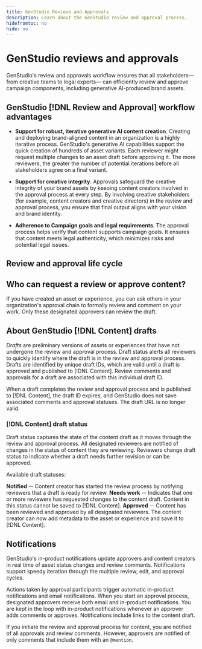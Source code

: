 ```yaml
---
title: GenStudio Reviews and Approvals
description: Learn about the GenStudio review and approval process.
hidefromtoc: no
hide: no
---
```


# GenStudio reviews and approvals

GenStudio's review and approvals workflow ensures that all stakeholders—  from creative teams to legal experts—  can efficiently review and approve campaign components, including generative AI-produced brand assets.

## GenStudio [!DNL Review and Approval] workflow advantages

* **Support for robust, iterative generative AI content creation**. Creating and deploying brand-aligned content in an organization is a highly iterative process. GenStudio's generative AI capabilities support the quick creation of hundreds of asset variants. Each reviewer might request multiple changes to an asset draft before approving it. The more reviewers, the greater the number of potential iterations before all stakeholders agree on a final variant.   

* **Support for creative integrity**. Approvals safeguard the creative integrity of your brand assets by keeoing content creators involved in the approval process at every step. By involving creative stakeholders (for example, content creators and creative directors) in the review and approval process, you ensure that final output aligns with your vision and brand identity.

* **Adherence to Campaign goals and legal requirements**. The approval process helps verify that content supports campaign goals. It ensures that content meets legal authenticity, which minimizes risks and potential legal issues.

## Review and approval life cycle


## Who can request a review or approve content?

If you have created an asset or experience, you can ask others in your organization's approval chain to formally review and comment on your work. Only these designated approvers can review the draft. 

## About GenStudio [!DNL Content] drafts 

_Drafts_ are preliminary versions of assets or experiences that have not undergone the review and approval process. Draft status alerts all reviewers to quickly identify where the draft is in the review and approval process. Drafts are identified by unique draft IDs, which are valid until a draft is approved and published to [!DNL Content]. Review comments and approvals for a draft are associated with this individual draft ID.

When a draft completes the review and approval process and is published to [!DNL Content], the draft ID expires, and GenStudio does not save associated comments and approval statuses. The draft URL is no longer valid.

### [!DNL Content] draft status

Draft status captures the state of the content draft as it moves through the review and approval process. All designated reviewers are notified of changes in the status of content they are reviewing. Reviewers change draft status to indicate whether a draft needs further revision or can be approved.

Available draft statuses:

**Notified** -- Content creator has started the review process by notifying reviewers that a draft is ready for review.
**Needs work** -- Indicates that one or more reviewers has requested changes to the content draft. Content in this status cannot be saved to [!DNL Content].
**Approved** -- Content has been reviewed and approved by all designated reviewers. The content creator can now add metadata to the asset or experience and save it to [!DNL Content].

## Notifications

GenStudio's in-product notifications update approvers and content creators in real time of asset status changes and review comments. Notifications support speedy iteration through the multiple review, edit, and approval cycles.

Actions taken by approval participants trigger automatic in-product notifications and email notifications. When you start an approval process, designated approvers receive both email and in-product notifications. You are kept in the loop with in-product notifications whenever an approver adds comments or approves. Notifications include links to the content draft.

If you initiate the review and approval process for content, you are notified of all approvals and review comments. However, approvers are notified of only comments that include them with an `@mention`. 

